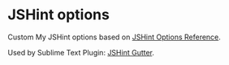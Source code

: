 JSHint options
=========

Custom My JSHint options based on [JSHint Options Reference](http://jshint.com/docs/options/). 

Used by Sublime Text Plugin: [JSHint Gutter](https://github.com/victorporof/Sublime-JSHint).
